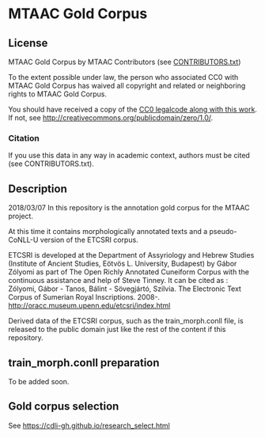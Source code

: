 # MTAAC Gold Corpus

## License
MTAAC Gold Corpus by MTAAC Contributors (see [CONTRIBUTORS.txt](https://github.com/cdli-gh/mtaac_gold_corpus/blob/master/CONTRIBUTORS.txt))

To the extent possible under law, the person who associated CC0 with MTAAC Gold Corpus has waived all copyright and related or neighboring rights to MTAAC Gold Corpus.

You should have received a copy of the [CC0 legalcode along with this work](https://github.com/cdli-gh/mtaac_gold_corpus/blob/master/LICENSE).  If not, see <http://creativecommons.org/publicdomain/zero/1.0/>.


### Citation
If you use this data in any way in academic context, authors must be cited (see CONTRIBUTORS.txt). 

## Description
2018/03/07
In this repository is the annotation gold corpus for the MTAAC project.

At this time it contains morphologically annotated texts and a pseudo-CoNLL-U version of the ETCSRI corpus.

ETCSRI is developed at the Department of Assyriology and Hebrew Studies (Institute of Ancient Studies, Eötvös L. University, Budapest) by Gábor Zólyomi as part of The Open Richly Annotated Cuneiform Corpus with the continuous assistance and help of Steve Tinney. It can be cited as :
 Zólyomi, Gábor - Tanos, Bálint - Sövegjártó, Szilvia. The Electronic Text Corpus of Sumerian Royal Inscriptions. 2008-. http://oracc.museum.upenn.edu/etcsri/index.html

 Derived data of the ETCSRI corpus, such as the train_morph.conll file, is released to the public domain just like the rest of the content if this repository.

## train_morph.conll preparation
To be added soon.


## Gold corpus selection
See https://cdli-gh.github.io/research_select.html
